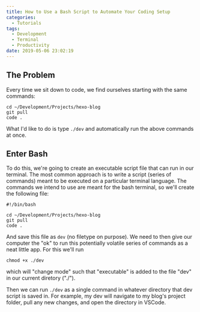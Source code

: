 ```yaml
---
title: How to Use a Bash Script to Automate Your Coding Setup
categories:
  - Tutorials
tags:
  - Development
  - Terminal
  - Productivity
date: 2019-05-06 23:02:19
---
```


## The Problem

Every time we sit down to code, we find ourselves starting with the same commands:

```
cd ~/Development/Projects/hexo-blog
git pull
code .
```

What I'd like to do is type `./dev` and automatically run the above commands at once. 

## Enter Bash

To do this, we're going to create an executable script file that can run in our terminal. The most common approach
is to write a script (series of commands) meant to be executed on a particular terminal language. The commands we intend to use are meant for the bash terminal, so we'll create the following file:

```
#!/bin/bash

cd ~/Development/Projects/hexo-blog
git pull
code .
```

And save this file as `dev` (no filetype on purpose). We need to then give our computer the "ok" to run this potentially volatile series of commands as a neat little app. For this we'll run 

```
chmod +x ./dev
```

which will "change mode" such that "executable" is added to the file "dev" in our current diretory ("./").

Then we can run `./dev` as a single command in whatever directory that dev script is saved in. For example, my dev will navigate to my blog's project folder, pull any new changes, and open the directory in VSCode. 

